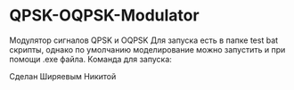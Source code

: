 # QPSK-OQPSK-Modulator
Модулятор сигналов QPSK и OQPSK
Для запуска есть в папке test bat скрипты, однако по умолчанию моделирование можно запустить и при помощи .exe файла.
Команда для запуска: 

Сделан Ширяевым Никитой
